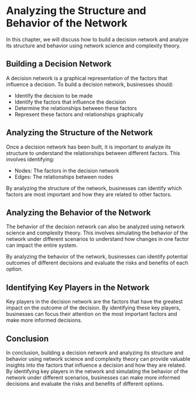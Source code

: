 Analyzing the Structure and Behavior of the Network
===========================================================================================

In this chapter, we will discuss how to build a decision network and analyze its structure and behavior using network science and complexity theory.

Building a Decision Network
---------------------------

A decision network is a graphical representation of the factors that influence a decision. To build a decision network, businesses should:

* Identify the decision to be made
* Identify the factors that influence the decision
* Determine the relationships between these factors
* Represent these factors and relationships graphically

Analyzing the Structure of the Network
--------------------------------------

Once a decision network has been built, it is important to analyze its structure to understand the relationships between different factors. This involves identifying:

* Nodes: The factors in the decision network
* Edges: The relationships between nodes

By analyzing the structure of the network, businesses can identify which factors are most important and how they are related to other factors.

Analyzing the Behavior of the Network
-------------------------------------

The behavior of the decision network can also be analyzed using network science and complexity theory. This involves simulating the behavior of the network under different scenarios to understand how changes in one factor can impact the entire system.

By analyzing the behavior of the network, businesses can identify potential outcomes of different decisions and evaluate the risks and benefits of each option.

Identifying Key Players in the Network
--------------------------------------

Key players in the decision network are the factors that have the greatest impact on the outcome of the decision. By identifying these key players, businesses can focus their attention on the most important factors and make more informed decisions.

Conclusion
----------

In conclusion, building a decision network and analyzing its structure and behavior using network science and complexity theory can provide valuable insights into the factors that influence a decision and how they are related. By identifying key players in the network and simulating the behavior of the network under different scenarios, businesses can make more informed decisions and evaluate the risks and benefits of different options.
